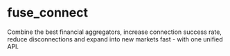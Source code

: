 # fuse_connect

Combine the best financial aggregators, increase connection success rate, reduce disconnections and expand into new markets fast - with one unified API.
